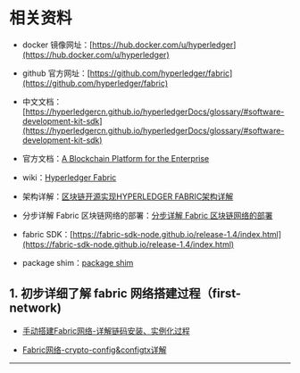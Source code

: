 # 相关资料

- docker 镜像网址：[https://hub.docker.com/u/hyperledger](https://hub.docker.com/u/hyperledger)

- github 官方网址：[https://github.com/hyperledger/fabric](https://github.com/hyperledger/fabric)

- 中文文档：[https://hyperledgercn.github.io/hyperledgerDocs/glossary/#software-development-kit-sdk](https://hyperledgercn.github.io/hyperledgerDocs/glossary/#software-development-kit-sdk)

- 官方文档：[A Blockchain Platform for the Enterprise](https://hyperledger-fabric.readthedocs.io/en/release-1.4/)

- wiki：[Hyperledger Fabric](https://wiki.hyperledger.org/display/Fabric)

- 架构详解：[区块链开源实现HYPERLEDGER FABRIC架构详解](http://www.taohui.pub/2018/05/26/%e5%8c%ba%e5%9d%97%e9%93%be%e5%bc%80%e6%ba%90%e5%ae%9e%e7%8e%b0hyperledger-fabric%e6%9e%b6%e6%9e%84%e8%af%a6%e8%a7%a3/?hmsr=toutiao.io&utm_medium=toutiao.io&utm_source=toutiao.io)

- 分步详解 Fabric 区块链网络的部署：[分步详解 Fabric 区块链网络的部署](https://www.ibm.com/developerworks/cn/cloud/library/cl-lo-hyperledger-fabric-practice-analysis/index.html)

- fabric SDK：[https://fabric-sdk-node.github.io/release-1.4/index.html](https://fabric-sdk-node.github.io/release-1.4/index.html)

- package shim：[package shim](https://godoc.org/github.com/hyperledger/fabric/core/chaincode/shim#Chaincode)

## 1. 初步详细了解 fabric 网络搭建过程（first-network)

- [手动搭建Fabric网络-详解链码安装、实例化过程](https://zhuanlan.zhihu.com/p/35363316)

- [Fabric网络-crypto-config&configtx详解](https://zhuanlan.zhihu.com/p/35339234)

---
